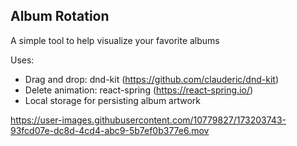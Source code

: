 ## Album Rotation

A simple tool to help visualize your favorite albums

Uses:
- Drag and drop: dnd-kit (https://github.com/clauderic/dnd-kit)
- Delete animation: react-spring (https://react-spring.io/)
- Local storage for persisting album artwork

https://user-images.githubusercontent.com/10779827/173203743-93fcd07e-dc8d-4cd4-abc9-5b7ef0b377e6.mov
